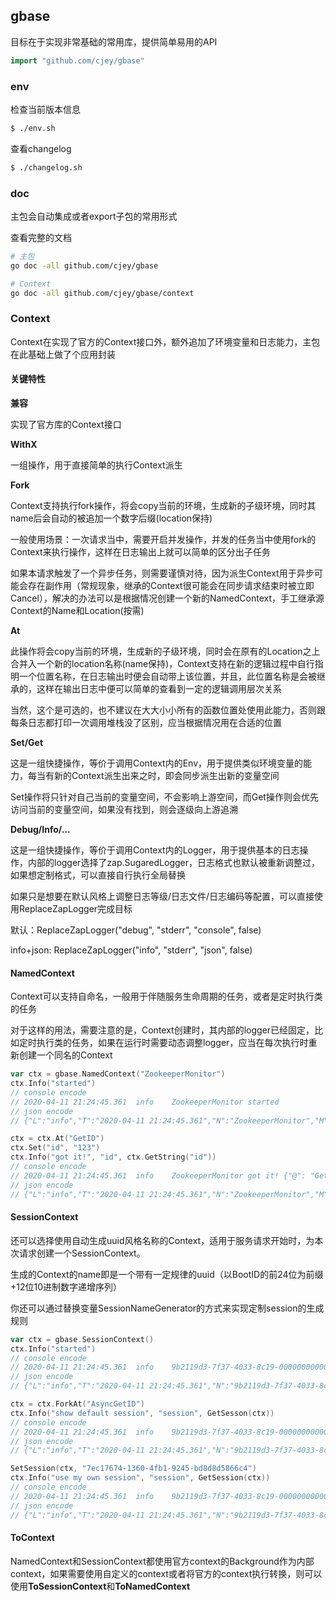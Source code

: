 ## gbase

目标在于实现非常基础的常用库，提供简单易用的API

```go
import "github.com/cjey/gbase"
```

### env

检查当前版本信息

```bash
$ ./env.sh
```

查看changelog

```bash
$ ./changelog.sh
```

### doc

主包会自动集成或者export子包的常用形式

查看完整的文档

```bash
# 主包
go doc -all github.com/cjey/gbase

# Context
go doc -all github.com/cjey/gbase/context
```

### Context

Context在实现了官方的Context接口外，额外追加了环境变量和日志能力，主包在此基础上做了个应用封装

#### 关键特性

**兼容**

实现了官方库的Context接口

**WithX**

一组操作，用于直接简单的执行Context派生

**Fork**

Context支持执行fork操作，将会copy当前的环境，生成新的子级环境，同时其name后会自动的被追加一个数字后缀(location保持)

一般使用场景：一次请求当中，需要开启并发操作，并发的任务当中使用fork的Context来执行操作，这样在日志输出上就可以简单的区分出子任务

如果本请求触发了一个异步任务，则需要谨慎对待，因为派生Context用于异步可能会存在副作用（常规现象，继承的Context很可能会在同步请求结束时被立即Cancel），解决的办法可以是根据情况创建一个新的NamedContext，手工继承源Context的Name和Location(按需)

**At**

此操作将会copy当前的环境，生成新的子级环境，同时会在原有的Location之上合并入一个新的location名称(name保持)，Context支持在新的逻辑过程中自行指明一个位置名称，在日志输出时便会自动带上该位置，并且，此位置名称是会被继承的，这样在输出日志中便可以简单的查看到一定的逻辑调用层次关系

当然，这个是可选的，也不建议在大大小小所有的函数位置处使用此能力，否则跟每条日志都打印一次调用堆栈没了区别，应当根据情况用在合适的位置

**Set/Get**

这是一组快捷操作，等价于调用Context内的Env，用于提供类似环境变量的能力，每当有新的Context派生出来之时，即会同步派生出新的变量空间

Set操作将只针对自己当前的变量空间，不会影响上游空间，而Get操作则会优先访问当前的变量空间，如果没有找到，则会逐级向上游追溯

**Debug/Info/...**

这是一组快捷操作，等价于调用Context内的Logger，用于提供基本的日志操作，内部的logger选择了zap.SugaredLogger，日志格式也默认被重新调整过，如果想定制格式，可以直接自行执行全局替换

如果只是想要在默认风格上调整日志等级/日志文件/日志编码等配置，可以直接使用ReplaceZapLogger完成目标

默认：ReplaceZapLogger("debug", "stderr", "console", false)

info+json: ReplaceZapLogger("info", "stderr", "json", false)

#### NamedContext

Context可以支持自命名，一般用于伴随服务生命周期的任务，或者是定时执行类的任务

对于这样的用法，需要注意的是，Context创建时，其内部的logger已经固定，比如定时执行类的任务，如果在运行时需要动态调整logger，应当在每次执行时重新创建一个同名的Context

```go
var ctx = gbase.NamedContext("ZookeeperMonitor")
ctx.Info("started")
// console encode
// 2020-04-11 21:24:45.361  info    ZookeeperMonitor started
// json encode
// {"L":"info","T":"2020-04-11 21:24:45.361","N":"ZookeeperMonitor","M":"started"}

ctx = ctx.At("GetID")
ctx.Set("id", "123")
ctx.Info("got it!", "id", ctx.GetString("id"))
// console encode
// 2020-04-11 21:24:45.361  info    ZookeeperMonitor got it! {"@": "GetID", "id": "123"}
// json encode
// {"L":"info","T":"2020-04-11 21:24:45.361","N":"ZookeeperMonitor","M":"got it!", "@": "GetID", "id": "123"}
```

#### SessionContext

还可以选择使用自动生成uuid风格名称的Context，适用于服务请求开始时，为本次请求创建一个SessionContext。

生成的Context的name即是一个带有一定规律的uuid（以BootID的前24位为前缀+12位10进制数字递增序列）

你还可以通过替换变量SessionNameGenerator的方式来实现定制session的生成规则

```go
var ctx = gbase.SessionContext()
ctx.Info("started")
// console encode
// 2020-04-11 21:24:45.361  info    9b2119d3-7f37-4033-8c19-000000000001 started
// json encode
// {"L":"info","T":"2020-04-11 21:24:45.361","N":"9b2119d3-7f37-4033-8c19-000000000001","M":"started"}

ctx = ctx.ForkAt("AsyncGetID")
ctx.Info("show default session", "session", GetSesson(ctx))
// console encode
// 2020-04-11 21:24:45.361  info    9b2119d3-7f37-4033-8c19-000000000001.1 show default session {"@": "AsyncGetID", "session": "9b2119d3-7f37-4033-8c19-000000000001.1"}
// json encode
// {"L":"info","T":"2020-04-11 21:24:45.361","N":"9b2119d3-7f37-4033-8c19-000000000001.1","M":"show default session", "@": "AsyncGetID", "session": "9b2119d3-7f37-4033-8c19-000000000001.1"}

SetSession(ctx, "7ec17674-1360-4fb1-9245-bd8d8d5866c4")
ctx.Info("use my own session", "session", GetSession(ctx))
// console encode
// 2020-04-11 21:24:45.361  info    9b2119d3-7f37-4033-8c19-000000000001.1 use my own session {"@": "AsyncGetID", "session": "7ec17674-1360-4fb1-9245-bd8d8d5866c4"}
// json encode
// {"L":"info","T":"2020-04-11 21:24:45.361","N":"9b2119d3-7f37-4033-8c19-000000000001.1","M":"use my own session", "@": "AsyncGetID", "session": "7ec17674-1360-4fb1-9245-bd8d8d5866c4"}
```

#### ToContext

NamedContext和SessionContext都使用官方context的Background作为内部context，如果需要使用自定义的context或者将官方的context执行转换，则可以使用**ToSessionContext**和**ToNamedContext**
